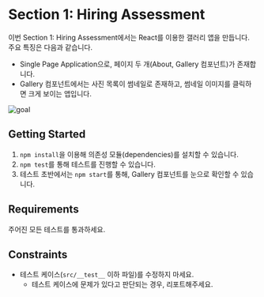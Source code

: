 # Section 1: Hiring Assessment

이번 Section 1: Hiring Assessment에서는 React를 이용한 갤러리 앱을 만듭니다. 주요 특징은 다음과 같습니다.

- Single Page Application으로, 페이지 두 개(About, Gallery 컴포넌트)가 존재합니다.
- Gallery 컴포넌트에서는 사진 목록이 썸네일로 존재하고, 썸네일 이미지를 클릭하면 크게 보이는 앱입니다.

![goal](https://user-images.githubusercontent.com/702622/120426813-bfd28180-c3ab-11eb-8686-e3b7555d1d76.gif)

## Getting Started

1. `npm install`을 이용해 의존성 모듈(dependencies)를 설치할 수 있습니다.
2. `npm test`를 통해 테스트를 진행할 수 있습니다.
3. 테스트 초반에서는 `npm start`를 통해, Gallery 컴포넌트를 눈으로 확인할 수 있습니다.

## Requirements

주어진 모든 테스트를 통과하세요.

## Constraints

- 테스트 케이스(`src/__test__` 이하 파일)를 수정하지 마세요.
  - 테스트 케이스에 문제가 있다고 판단되는 경우, 리포트해주세요.
